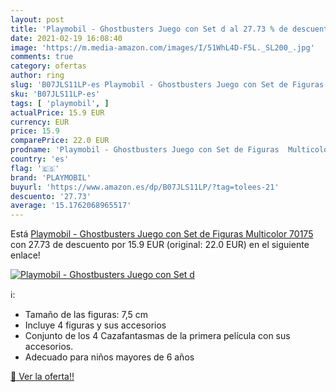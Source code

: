 ```yaml
---
layout: post
title: 'Playmobil - Ghostbusters Juego con Set d al 27.73 % de descuento'
date: 2021-02-19 16:08:40
image: 'https://m.media-amazon.com/images/I/51WhL4D-F5L._SL200_.jpg'
comments: true
category: ofertas
author: ring
slug: 'B07JLS11LP-es Playmobil - Ghostbusters Juego con Set de Figuras...'
sku: 'B07JLS11LP-es'
tags: [ 'playmobil', ]
actualPrice: 15.9 EUR
currency: EUR
price: 15.9
comparePrice: 22.0 EUR
prodname: 'Playmobil - Ghostbusters Juego con Set de Figuras  Multicolor  70175 '
country: 'es'
flag: '🇪🇸'
brand: 'PLAYMOBIL'
buyurl: 'https://www.amazon.es/dp/B07JLS11LP/?tag=tolees-21'
descuento: '27.73'
average: '15.1762068965517'
---
```


Está [Playmobil - Ghostbusters Juego con Set de Figuras  Multicolor  70175 ](https://www.amazon.es/dp/B07JLS11LP/?tag=tolees-21) con 27.73 de descuento por 15.9 EUR (original: 22.0 EUR) en el siguiente enlace!

[![Playmobil - Ghostbusters Juego con Set d](https://m.media-amazon.com/images/I/51WhL4D-F5L._SL200_.jpg)](https://www.amazon.es/dp/B07JLS11LP/?tag=tolees-21)

ℹ️:

- Tamaño de las figuras: 7,5 cm
- Incluye 4 figuras y sus accesorios
- Conjunto de los 4 Cazafantasmas de la primera película con sus accesorios.
- Adecuado para niños mayores de 6 años

[🛒 Ver la oferta!!](https://www.amazon.es/dp/B07JLS11LP/?tag=tolees-21)
